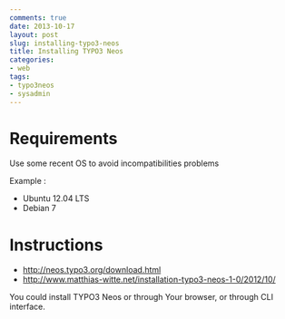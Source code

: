 ```yaml
---
comments: true
date: 2013-10-17
layout: post
slug: installing-typo3-neos
title: Installing TYPO3 Neos
categories:
- web
tags:
- typo3neos
- sysadmin
---
```


# Requirements

Use some recent OS to avoid incompatibilities problems

Example :

* Ubuntu 12.04 LTS
* Debian 7

# Instructions

* http://neos.typo3.org/download.html
* http://www.matthias-witte.net/installation-typo3-neos-1-0/2012/10/

You could install TYPO3 Neos or through Your browser, or through CLI interface.

